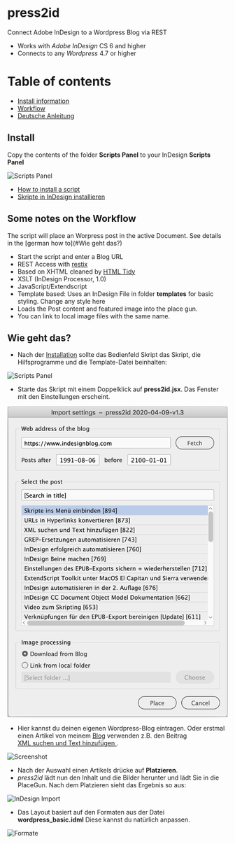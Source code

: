# press2id
Connect Adobe InDesign to a Wordpress Blog via REST
- Works with *Adobe InDesign* CS 6 and higher
- Connects to any *Wordpress* 4.7 or higher

# Table of contents
* [Install information](#install)
* [Workflow](#some-notes-on-the-workflow)
* [Deutsche Anleitung](#wie-geht-das)



## Install
Copy the contents of the folder **Scripts Panel** to your InDesign **Scripts Panel**

![Scripts Panel](https://raw.githubusercontent.com/grefel/press2id/master/docu/assets/scriptsPanel.png)

* [How to install a script](https://indesignsecrets.com/how-to-install-scripts-in-indesign.php)
* [Skripte in InDesign installieren](https://www.publishingx.de/skripte-installieren/) 

## Some notes on the Workflow 
The script will place an Worpress post in the active Document. See details in the [german how to](#Wie geht das?)
* Start the script and enter a Blog URL
* REST Access with [restix](https://github.com/grefel/restix)
* Based on XHTML cleaned by [HTML Tidy](http://www.html-tidy.org/)
* XSLT (InDesign Processor, 1.0)
* JavaScript/Extendscript 
* Template based: Uses an InDesign File in folder **templates**  for basic styling. Change any style here
* Loads the Post content and featured image into the place gun.
* You can link to local image files with the same name.

## Wie geht das?
* Nach der [Installation](https://www.publishingx.de/skripte-installieren/) sollte das Bedienfeld Skript das Skript, die Hilfsprogramme und die Template-Datei beinhalten: 

![Scripts Panel](https://raw.githubusercontent.com/grefel/press2id/master/docu/assets/scriptsPanel.png)

* Starte das Skript mit einem Doppelklick auf **press2id.jsx**. Das Fenster mit den Einstellungen erscheint.

![Importeinstellungen](https://raw.githubusercontent.com/grefel/press2id/master/docu/assets/gui.png)

* Hier kannst du deinen eigenen Wordpress-Blog eintragen. Oder erstmal einen Artikel von meinem [Blog](https://www.indesignblog.com/) verwenden z.B. den Beitrag [	
XML suchen und Text hinzufügen
](https://www.indesignblog.com/2017/05/xml-suchen-und-text-hinzufuegen/).

![Screenshot](https://raw.githubusercontent.com/grefel/press2id/master/docu/assets/blog.png)

* Nach der Auswahl einen Artikels drücke auf **Platzieren**. 
* *press2id* lädt nun den Inhalt und die Bilder herunter und lädt Sie in die PlaceGun. Nach dem Platzieren sieht das Ergebnis so aus:

![InDesign Import](https://raw.githubusercontent.com/grefel/press2id/master/docu/assets/result.png)

* Das Layout basiert auf den Formaten aus der Datei **wordpress_basic.idml**  Diese kannst du natürlich anpassen.

![Formate](https://raw.githubusercontent.com/grefel/press2id/master/docu/assets/styles.png) 

